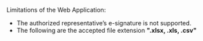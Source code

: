 Limitations of the Web Application:
- The authorized representative’s e-signature is not supported.
- The following are the accepted file extension **".xlsx, .xls, .csv"**
